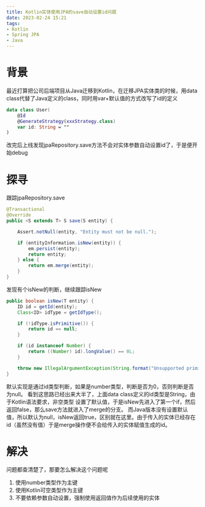 ```yaml
---
title: Kotlin实体使用JPA的save自动设置id问题
date: 2023-02-24 15:21
tags:
- Kotlin
- Spring JPA
- Java
---
```


# 背景
最近打算把公司后端项目从Java迁移到Kotlin，在迁移JPA实体类的时候，用data class代替了Java定义的class，同时用var+默认值的方式改写了id的定义
<!--more-->
```kotlin
data class User(
    @Id
    @GenerateStrategy(xxxStrategy.class)
    var id: String = ""
)
```
改完后上线发现jpaRepository.save方法不会对实体参数自动设置id了，于是便开始debug

# 探寻
跟踪jpaRepository.save
```java
@Transactional
@Override
public <S extends T> S save(S entity) {

    Assert.notNull(entity, "Entity must not be null.");

    if (entityInformation.isNew(entity)) {
        em.persist(entity);
        return entity;
    } else {
        return em.merge(entity);
    }
}
```
发现有个isNew的判断，继续跟踪isNew
```java
public boolean isNew(T entity) {
    ID id = getId(entity);
    Class<ID> idType = getIdType();

    if (!idType.isPrimitive()) {
        return id == null;
    }

    if (id instanceof Number) {
        return ((Number) id).longValue() == 0L;
    }

    throw new IllegalArgumentException(String.format("Unsupported primitive id type %s!", idType));
}
```
默认实现是通过id类型判断，如果是number类型，判断是否为0，否则判断是否为null。
看到这思路已经出来大半了，上面data class定义的id类型是String，由于Kotlin语法要求，非空类型 设置了默认值，于是isNew先进入了第一个if，然后返回false，那么save方法就进入了merge的分支。
而Java版本没有设置默认值，所以默认为null，isNew返回true，区别就在这里。由于传入的实体已经存在id（虽然没有值）于是merge操作便不会给传入的实体赋值生成的id。
# 解决
问题都查清楚了，那要怎么解决这个问题呢
1. 使用number类型作为主键
2. 使用Kotlin可空类型作为主键
3. 不要依赖参数自动设置，强制使用返回值作为后续使用的实体
